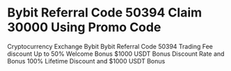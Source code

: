 # Bybit Referral Code 50394 Claim 30000 Using Promo Code
Cryptocurrency Exchange        Bybit Bybit Referral Code        50394  Trading Fee discount        Up to 50% Welcome Bonus        $1000 USDT Bonus Discount Rate and Bonus        100% Lifetime Discount and $1000 USDT Bonus
